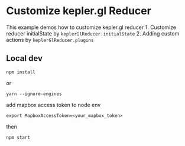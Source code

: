 # Customize kepler.gl Reducer

This example demos how to customize kepler.gl reducer 1. Customize reducer initialState by `keplerGlReducer.initialState` 2. Adding custom actions by `keplerGlReducer.plugins`

## Local dev

```text
npm install
```

or

```text
yarn --ignore-engines
```

add mapbox access token to node env

```text
export MapboxAccessToken=<your_mapbox_token>
```

then

```text
npm start
```

